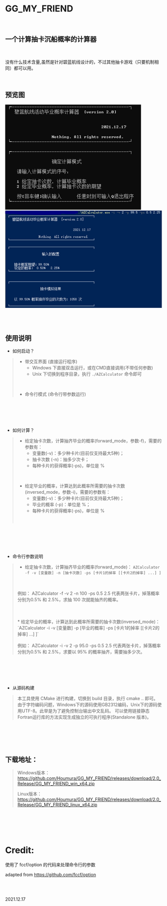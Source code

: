 # GG_MY_FRIEND
<br> 

## 一个计算抽卡沉船概率的计算器

<br>


没有什么技术含量,虽然是针对碧蓝航线设计的，不过其他抽卡游戏（只要机制相同）都可以用。

<br>

## 预览图
![Image_text](https://github.com/Houmura/GG_MY_FRIEND/blob/master/image/ui-preview.PNG)
![Image_text](https://github.com/Houmura/GG_MY_FRIEND/blob/master/image/cli-preview.PNG)

<br>
<br> 

## 使用说明
* 如何启动？
>   + 带交互界面 (直接运行程序) 
>       + Windows 下直接双击运行，或在CMD直接调用(不带任何参数)
>       + Unix 下切换到程序目录，执行 `./AZCalculator` 命令即可 
> 
> <br>
> 
>   + 命令行模式 (命令行带参数运行) 

<br>
<br> 
<br>
<br> 

* 如何计算？
>   + 给定抽卡次数，计算抽齐毕业的概率(forward_mode，参数-f)，需要的参数有：
>       + 变量数(-v)：多少种卡片(目前仅支持最大5种)；
>       + 抽卡次数 (-n)：抽多少次卡；
>       + 每种卡片的获得概率(-ps)，单位是 % 
> 
> <br>
> 
>   + 给定毕业的概率，计算达到此概率所需要的抽卡次数(inversed_mode，参数-i)，需要的参数有：
>       + 变量数(-v)：多少种卡片(目前仅支持最大5种)；
>       + 毕业的概率 (-p)：单位是 %；
>       + 每种卡片的获得概率(-ps)，单位是 % 
>  <br>

<br>
<br>
<br>
<br> 

* 命令行参数说明
> * 给定抽卡次数，计算抽齐毕业的概率(forward_mode)： 
>  `AZCalculator -f -v [变量数] -n [抽卡次数] -ps [卡片1的掉率 [[卡片2的掉率] ...] ]`  
> <br>
> <br>
> 例如：  AZCalculator -f -v 2 -n 100 -ps 0.5 2.5  代表两张卡片，掉落概率分别为0.5% 和 2.5%，求抽 100 次就能抽齐的概率。
> <br> 
> <br>
> <br>
> <br>
> * 给定毕业的概率，计算达到此概率所需要的抽卡次数(inversed_mode)： 
>  `AZCalculator -i -v [变量数] -p [毕业的概率] -ps [卡片1的掉率 [[卡片2的掉率] ...] ]`  
> <br>
> <br>
> 例如：  AZCalculator -i -v 2 -p 95.0 -ps 0.5 2.5  代表两张卡片，掉落概率分别为0.5% 和 2.5%，求要以 95% 的概率抽齐，需要抽多少次。 

<br> 
<br>
<br>
<br>

* 从源码构建
> 本工具使用 CMake 进行构建，切换到 build 目录，执行 cmake .. 即可。由于字符编码问题，Windows下的源码使用GB2312编码，Unix下的源码使用UTF-8。此举是为了避免控制台输出中文乱码。
> 可以使用链接静态Fortran运行库的方法实现生成独立的可执行程序(Standalone 版本)。

<br> 
<br>
<br>
<br>

## 下载地址：
> Windows版本：https://github.com/Houmura/GG_MY_FRIEND/releases/download/2.0_Release/GG_MY_FRIEND_win_x64.zip  
> 
> Linux版本：https://github.com/Houmura/GG_MY_FRIEND/releases/download/2.0_Release/GG_MY_FRIEND_linux_x64.zip 

<br> 
<br>
<br>
<br>

# Credit:
使用了 fccf/option 的代码来处理命令行的参数

adapted from https://github.com/fccf/option 

<br>
<br>

2021.12.17
